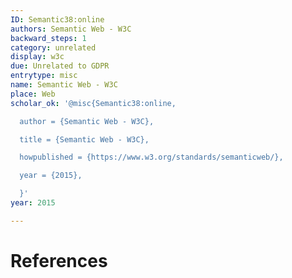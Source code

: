 ```yaml
---
ID: Semantic38:online
authors: Semantic Web - W3C
backward_steps: 1
category: unrelated
display: w3c
due: Unrelated to GDPR
entrytype: misc
name: Semantic Web - W3C
place: Web
scholar_ok: '@misc{Semantic38:online,

  author = {Semantic Web - W3C},

  title = {Semantic Web - W3C},

  howpublished = {https://www.w3.org/standards/semanticweb/},

  year = {2015},

  }'
year: 2015

---
```


# References

